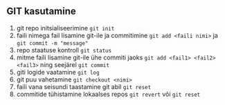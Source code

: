 ## GIT kasutamine

1. git repo initsialiseerimine 
`git init`
2. faili nimega fail lisamine  git-ile ja commitimine
`git add <faili nimi>` ja `git commit -m "message"`
3. repo staatuse kontroll
`git status`
4. mitme faili lisamine git-ile ühe commiti jaoks
`git add <fail1> <fail2> <fail3>` ning seejärel `git commit`
5. giti logide vaatamine
`git log`
6. git puu vahetamine
`git checkout <nimi>`
7. faili vana seisundi taastamine git abil
`git reset`
8. commitide tühistamine lokaalses repos
`git revert` või `git reset`
